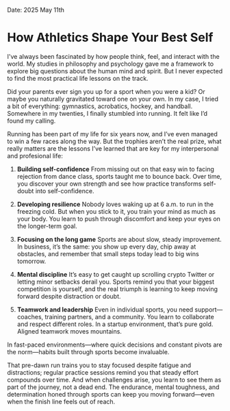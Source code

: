 Date: 2025 May 11th
# How Athletics Shape Your Best Self

I've always been fascinated by how people think, feel, and interact with the world. My studies in philosophy and psychology gave me a framework to explore big questions about the human mind and spirit. But I never expected to find the most practical life lessons on the track.

Did your parents ever sign you up for a sport when you were a kid? Or maybe you naturally gravitated toward one on your own. In my case, I tried a bit of everything: gymnastics, acrobatics, hockey, and handball. Somewhere in my twenties, I finally stumbled into running. It felt like I’d found my calling.

Running has been part of my life for six years now, and I’ve even managed to win a few races along the way. But the trophies aren’t the real prize, what really matters are the lessons I’ve learned that are key for my interpersonal and profesional life:

1. **Building self-confidence**
    From missing out on that easy win to facing rejection from dance class, sports taught me to bounce back. Over time, you discover your own strength and see how practice transforms self-doubt into self-confidence.

2. **Developing resilience**
    Nobody loves waking up at 6 a.m. to run in the freezing cold. But when you stick to it, you train your mind as much as your body. You learn to push through discomfort and keep your eyes on the longer-term goal.

3. **Focusing on the long game**
    Sports are about slow, steady improvement. In business, it’s the same: you show up every day, chip away at obstacles, and remember that small steps today lead to big wins tomorrow.

4. **Mental discipline**
    It’s easy to get caught up scrolling crypto Twitter or letting minor setbacks derail you. Sports remind you that your biggest competition is yourself, and the real triumph is learning to keep moving forward despite distraction or doubt.

5. **Teamwork and leadership**
    Even in individual sports, you need support—coaches, training partners, and a community. You learn to collaborate and respect different roles. In a startup environment, that’s pure gold. Aligned teamwork moves mountains.

In fast-paced environments—where quick decisions and constant pivots are the norm—habits built through sports become invaluable.

That pre-dawn run trains you to stay focused despite fatigue and distractions; regular practice sessions remind you that steady effort compounds over time. And when challenges arise, you learn to see them as part of the journey, not a dead end. The endurance, mental toughness, and determination honed through sports can keep you moving forward—even when the finish line feels out of reach.
